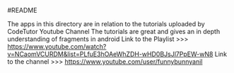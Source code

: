 #README

The apps in this directory are in relation to the tutorials uploaded by CodeTutor Youtube Channel
The tutorials are great and gives an in depth understanding of fragments in android
Link to the Playlist >>> https://www.youtube.com/watch?v=NCaomVCURDM&list=PLfuE3hOAeWhZDH-wHD0BJsJl7PpEW-wN8
Link to the channel >>> https://www.youtube.com/user/funnybunnyanil
